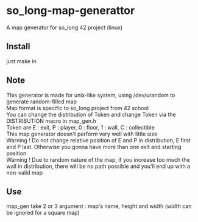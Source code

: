 # so_long-map-generattor
A map generator  for so_long 42 project  (linux) <br>


## Install
just make in

## Note
This generator is made for unix-like system, using /dev/urandom to generate random-filled map <br>
Map format is specific to so_long project from 42 school <br>
You can change the distribution of Token and change Token via the DISTRIBUTION macro in map_gen.h <br>
Token are E : exit, P : player, 0 : floor, 1 : wall, C : collectible <br>
This map generator doesn't perform very well with little size <br>
Warning ! Do not change relative position of E and P in distribution, E first and P last. Otherwise you gonna have more than one exit and starting position <br>
Warning ! Due to random nature of the map, if you increase too much the wall in distribution, there will be no path possible and you'll end up with a non-valid map <br>

## Use
map_gen take 2 or 3 argument : map's name, height and width (width can be ignored for a square map) <br>
